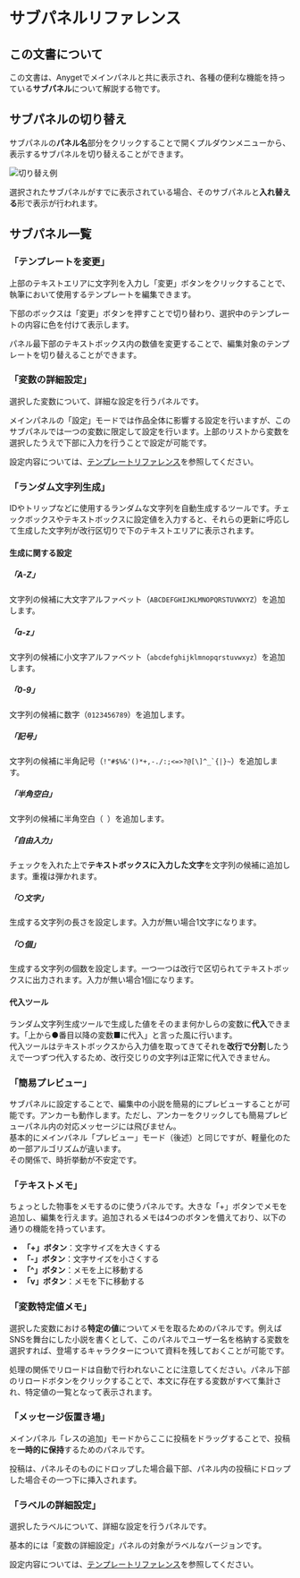 # サブパネルリファレンス
## この文書について
この文書は、Anygetでメインパネルと共に表示され、各種の便利な機能を持っている**サブパネル**について解説する物です。
## サブパネルの切り替え
サブパネルの**パネル名**部分をクリックすることで開くプルダウンメニューから、表示するサブパネルを切り替えることができます。

![切り替え例](/docs/assets/subpanelchange.gif)

選択されたサブパネルがすでに表示されている場合、そのサブパネルと**入れ替える**形で表示が行われます。

## サブパネル一覧
### 「テンプレートを変更」
上部のテキストエリアに文字列を入力し「変更」ボタンをクリックすることで、執筆において使用するテンプレートを編集できます。

下部のボックスは「変更」ボタンを押すことで切り替わり、選択中のテンプレートの内容に色を付けて表示します。

パネル最下部のテキストボックス内の数値を変更することで、編集対象のテンプレートを切り替えることができます。

### 「変数の詳細設定」
選択した変数について、詳細な設定を行うパネルです。

メインパネルの「設定」モードでは作品全体に影響する設定を行いますが、このサブパネルでは一つの変数に限定して設定を行います。上部のリストから変数を選択したうえで下部に入力を行うことで設定が可能です。

設定内容については、[テンプレートリファレンス](Template.md)を参照してください。

### 「ランダム文字列生成」

IDやトリップなどに使用するランダムな文字列を自動生成するツールです。チェックボックスやテキストボックスに設定値を入力すると、それらの更新に呼応して生成した文字列が改行区切りで下のテキストエリアに表示されます。

#### 生成に関する設定  
##### 「A-Z」  
文字列の候補に大文字アルファベット（`ABCDEFGHIJKLMNOPQRSTUVWXYZ`）を追加します。  
##### 「a-z」  
文字列の候補に小文字アルファベット（`abcdefghijklmnopqrstuvwxyz`）を追加します。  
##### 「0-9」  
文字列の候補に数字（`0123456789`）を追加します。  
##### 「記号」  
文字列の候補に半角記号（``!"#$%&'()*+,-./:;<=>?@[\]^_`{|}~``）を追加します。  
  
##### 「半角空白」  
文字列の候補に半角空白（` `）を追加します。  
  
##### 「自由入力」  
チェックを入れた上で**テキストボックスに入力した文字**を文字列の候補に追加します。重複は弾かれます。  
  
##### 「○文字」  
生成する文字列の長さを設定します。入力が無い場合1文字になります。  
##### 「○個」  
生成する文字列の個数を設定します。一つ一つは改行で区切られてテキストボックスに出力されます。入力が無い場合1個になります。  
#### 代入ツール  
ランダム文字列生成ツールで生成した値をそのまま何かしらの変数に**代入**できます。「上から●番目以降の変数■に代入」と言った風に行います。  
代入ツールはテキストボックスから入力値を取ってきてそれを**改行で分割**したうえで一つずつ代入するため、改行交じりの文字列は正常に代入できません。  

### 「簡易プレビュー」
サブパネルに設定することで、編集中の小説を簡易的にプレビューすることが可能です。アンカーも動作します。ただし、アンカーをクリックしても簡易プレビューパネル内の対応メッセージには飛びません。  
基本的にメインパネル「プレビュー」モード（後述）と同じですが、軽量化のため一部アルゴリズムが違います。  
その関係で、時折挙動が不安定です。

### 「テキストメモ」

ちょっとした物事をメモするのに使うパネルです。大きな「+」ボタンでメモを追加し、編集を行えます。追加されるメモは4つのボタンを備えており、以下の通りの機能を持っています。

- **「+」ボタン**：文字サイズを大きくする
- **「-」ボタン**：文字サイズを小さくする
- **「^」ボタン**：メモを上に移動する
- **「v」ボタン**：メモを下に移動する

### 「変数特定値メモ」
選択した変数における**特定の値**についてメモを取るためのパネルです。例えばSNSを舞台にした小説を書くとして、このパネルでユーザー名を格納する変数を選択すれば、登場するキャラクターについて資料を残しておくことが可能です。

処理の関係でリロードは自動で行われないことに注意してください。パネル下部のリロードボタンをクリックすることで、本文に存在する変数がすべて集計され、特定値の一覧となって表示されます。

### 「メッセージ仮置き場」
メインパネル「レスの追加」モードからここに投稿をドラッグすることで、投稿を**一時的に保持**するためのパネルです。

投稿は、パネルそのものにドロップした場合最下部、パネル内の投稿にドロップした場合その一つ下に挿入されます。

### 「ラベルの詳細設定」
選択したラベルについて、詳細な設定を行うパネルです。

基本的には「変数の詳細設定」パネルの対象がラベルなバージョンです。

設定内容については、[テンプレートリファレンス](Template.md)を参照してください。